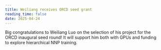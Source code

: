 ```yaml
---
title: Weiliang receives ORCD seed grant
reading_time: false
date: 2025-04-24
---
```

Big congratulations to Weiliang Luo on the selection of his project for the ORCD inaugural seed round! It will support him both with GPUs and funding to explore hierarchical NNP training. 

<!--more-->
